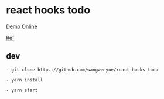 # react hooks todo

[Demo Online](https://wangwenyue.github.io/react-hooks-todo/)

[Ref](https://medium.com/@shuvohabib/react-hooks-in-action-building-a-todo-app-hint-no-classes-53e0b4028ba5)

## dev

```shell
- git clone https://github.com/wangwenyue/react-hooks-todo

- yarn install

- yarn start
```

